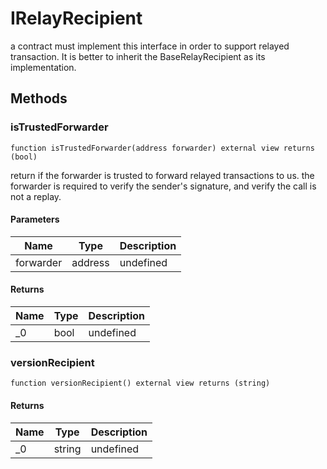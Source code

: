 # IRelayRecipient





a contract must implement this interface in order to support relayed transaction. It is better to inherit the BaseRelayRecipient as its implementation.



## Methods

### isTrustedForwarder

```solidity
function isTrustedForwarder(address forwarder) external view returns (bool)
```

return if the forwarder is trusted to forward relayed transactions to us. the forwarder is required to verify the sender&#39;s signature, and verify the call is not a replay.



#### Parameters

| Name | Type | Description |
|---|---|---|
| forwarder | address | undefined

#### Returns

| Name | Type | Description |
|---|---|---|
| _0 | bool | undefined

### versionRecipient

```solidity
function versionRecipient() external view returns (string)
```






#### Returns

| Name | Type | Description |
|---|---|---|
| _0 | string | undefined




